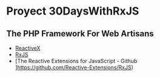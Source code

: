 # Proyect 30DaysWithRxJS 

## The PHP Framework For Web Artisans

* [ReactiveX](http://reactivex.io/)
* [RxJS](http://reactivex.io/rxjs/)
* [The Reactive Extensions for JavaScript - Github ]https://github.com/Reactive-Extensions/RxJS)